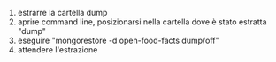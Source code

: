 1. estrarre la cartella dump
2. aprire command line, posizionarsi nella cartella dove è stato estratta "dump"
3. eseguire "mongorestore -d open-food-facts dump/off"
4. attendere l'estrazione